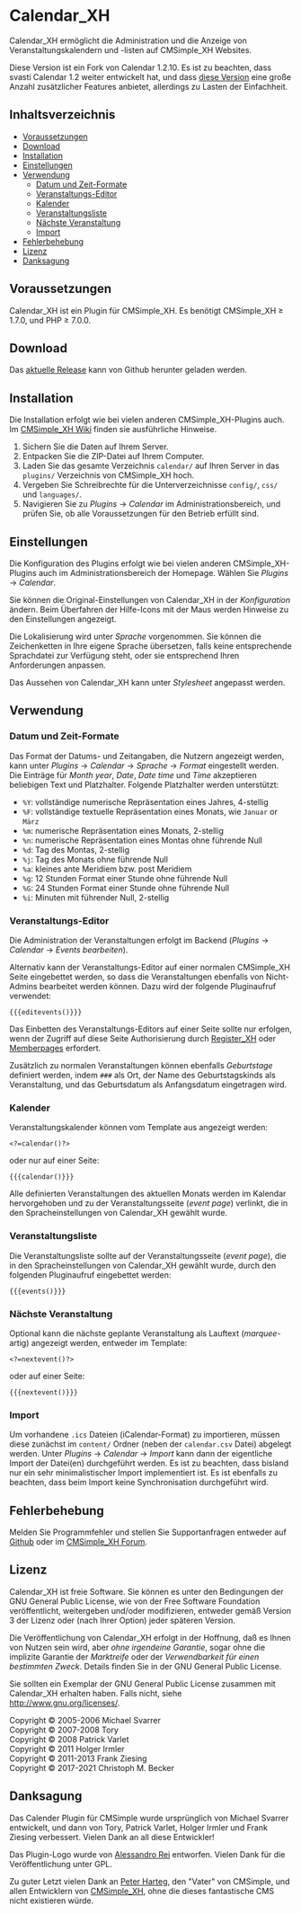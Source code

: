 # Calendar\_XH

Calendar\_XH ermöglicht die Administration und die Anzeige von
Veranstaltungskalendern und -listen auf CMSimple\_XH Websites.

Diese Version ist ein Fork von Calendar 1.2.10. Es ist zu beachten, dass
svasti Calendar 1.2 weiter entwickelt hat, und dass [diese
Version](https://github.com/cmsimple-xh/calendar) eine große Anzahl
zusätzlicher Features anbietet, allerdings zu Lasten der Einfachheit.

## Inhaltsverzeichnis

  - [Voraussetzungen](#voraussetzungen)
  - [Download](#download)
  - [Installation](#installation)
  - [Einstellungen](#einstellungen)
  - [Verwendung](#verwendung)
    - [Datum und Zeit-Formate](#datum-und-zeit-formate)
    - [Veranstaltungs-Editor](#veranstaltungs-editor)
    - [Kalender](#kalender)
    - [Veranstaltungsliste](#veranstaltungsliste)
    - [Nächste Veranstaltung](#nächste-veranstaltung)
    - [Import](#import)
  - [Fehlerbehebung](#fehlerbehebung)
  - [Lizenz](#lizenz)
  - [Danksagung](#danksagung)

## Voraussetzungen

Calendar\_XH ist ein Plugin für CMSimple\_XH.
Es benötigt CMSimple_XH ≥ 1.7.0, und PHP ≥ 7.0.0.

## Download

Das [aktuelle Release](https://github.com/cmb69/calendar_xh/releases/latest)
kann von Github herunter geladen werden.

## Installation

Die Installation erfolgt wie bei vielen anderen CMSimple\_XH-Plugins
auch. Im [CMSimple\_XH
Wiki](https://wiki.cmsimple-xh.org/doku.php/de:installation#plugins) finden
sie ausführliche Hinweise.

1.  Sichern Sie die Daten auf Ihrem Server.
2.  Entpacken Sie die ZIP-Datei auf Ihrem Computer.
3.  Laden Sie das gesamte Verzeichnis `calendar/` auf Ihren Server in
    das `plugins/` Verzeichnis von CMSimple\_XH hoch.
4.  Vergeben Sie Schreibrechte für die Unterverzeichnisse `config/`,
    `css/` und `languages/`.
5.  Navigieren Sie zu *Plugins* → *Calendar* im Administrationsbereich,
    und prüfen Sie, ob alle Voraussetzungen für den Betrieb erfüllt
    sind.

## Einstellungen

Die Konfiguration des Plugins erfolgt wie bei vielen anderen
CMSimple\_XH-Plugins auch im Administrationsbereich der Homepage. Wählen
Sie *Plugins* → *Calendar*.

Sie können die Original-Einstellungen von Calendar\_XH in der
*Konfiguration* ändern. Beim Überfahren der Hilfe-Icons mit der Maus
werden Hinweise zu den Einstellungen angezeigt.

Die Lokalisierung wird unter *Sprache* vorgenommen. Sie können die
Zeichenketten in Ihre eigene Sprache übersetzen, falls keine
entsprechende Sprachdatei zur Verfügung steht, oder sie entsprechend
Ihren Anforderungen anpassen.

Das Aussehen von Calendar\_XH kann unter *Stylesheet* angepasst werden.

## Verwendung

### Datum und Zeit-Formate

Das Format der Datums- und Zeitangaben, die Nutzern angezeigt werden,
kann unter *Plugins* → *Calendar* → *Sprache* → *Format* eingestellt werden.
Die Einträge für *Month year*, *Date*, *Date time* und *Time*
akzeptieren beliebigen Text und Platzhalter.
Folgende Platzhalter werden unterstützt:

- `%Y`: vollständige numerische Repräsentation eines Jahres, 4-stellig
- `%F`: vollständige textuelle Repräsentation eines Monats, wie `Januar` or `März`
- `%m`: numerische Repräsentation eines Monats, 2-stellig
- `%n`: numerische Repräsentation eines Montas ohne führende Null
- `%d`: Tag des Montas, 2-stellig
- `%j`: Tag des Monats ohne führende Null
- `%a`: kleines ante Meridiem bzw. post Meridiem
- `%g`: 12 Stunden Format einer Stunde ohne führende Null
- `%G`: 24 Stunden Format einer Stunde ohne führende Null
- `%i`: Minuten mit führender Null, 2-stellig

### Veranstaltungs-Editor

Die Administration der Veranstaltungen erfolgt im Backend (*Plugins* →
*Calendar* → *Events bearbeiten*).

Alternativ kann der Veranstaltungs-Editor auf einer normalen
CMSimple\_XH Seite eingebettet werden, so dass die Veranstaltungen
ebenfalls von Nicht-Admins bearbeitet werden können. Dazu wird der
folgende Pluginaufruf verwendet:

    {{{editevents()}}}

Das Einbetten des Veranstaltungs-Editors auf einer Seite sollte nur
erfolgen, wenn der Zugriff auf diese Seite Authorisierung durch
[Register\_XH](https://github.com/cmb69/register_xh) oder
[Memberpages](https://github.com/cmsimple-xh/memberpages) erfordert.

Zusätzlich zu normalen Veranstaltungen können ebenfalls *Geburtstage*
definiert werden, indem `###` als Ort, der Name des Geburtstagskinds als
Veranstaltung, und das Geburtsdatum als Anfangsdatum eingetragen wird.

### Kalender

Veranstaltungskalender können vom Template aus angezeigt werden:

    <?=calendar()?>

oder nur auf einer Seite:

    {{{calendar()}}}

Alle definierten Veranstaltungen des aktuellen Monats werden im Kalendar
hervorgehoben und zu der Veranstaltungsseite (*event page*) verlinkt,
die in den Spracheinstellungen von Calendar\_XH gewählt wurde.

### Veranstaltungsliste

Die Veranstaltungsliste sollte auf der Veranstaltungsseite (*event
page*), die in den Spracheinstellungen von Calendar\_XH gewählt wurde,
durch den folgenden Pluginaufruf eingebettet werden:

    {{{events()}}}

### Nächste Veranstaltung

Optional kann die nächste geplante Veranstaltung als Lauftext
(*marquee*-artig) angezeigt werden, entweder im Template:

    <?=nextevent()?>

oder auf einer Seite:

    {{{nextevent()}}}

### Import

Um vorhandene `.ics` Dateien (iCalendar-Format) zu importieren, müssen
diese zunächst im `content/` Ordner (neben der `calendar.csv` Datei)
abgelegt werden. Unter *Plugins* → *Calendar* → *Import* kann dann der
eigentliche Import der Datei(en) durchgeführt werden.
Es ist zu beachten, dass bisland nur ein sehr minimalistischer Import implementiert ist.
Es ist ebenfalls zu beachten, dass beim Import keine Synchronisation durchgeführt wird.

## Fehlerbehebung

Melden Sie Programmfehler und stellen Sie Supportanfragen entweder auf [Github](https://github.com/cmb69/calendar_xh/issues)
oder im [CMSimple_XH Forum](https://cmsimpleforum.com/).

## Lizenz

Calendar\_XH ist freie Software. Sie können es unter den Bedingungen
der GNU General Public License, wie von der Free Software Foundation
veröffentlicht, weitergeben und/oder modifizieren, entweder gemäß
Version 3 der Lizenz oder (nach Ihrer Option) jeder späteren Version.

Die Veröffentlichung von Calendar\_XH erfolgt in der Hoffnung, daß es
Ihnen von Nutzen sein wird, aber *ohne irgendeine Garantie*, sogar ohne
die implizite Garantie der *Marktreife* oder der *Verwendbarkeit für einen
bestimmten Zweck*. Details finden Sie in der GNU General Public License.

Sie sollten ein Exemplar der GNU General Public License zusammen mit
Calendar\_XH erhalten haben. Falls nicht, siehe
<http://www.gnu.org/licenses/>.

Copyright © 2005-2006 Michael Svarrer  
Copyright © 2007-2008 Tory  
Copyright © 2008 Patrick Varlet  
Copyright © 2011 Holger Irmler  
Copyright © 2011-2013 Frank Ziesing  
Copyright © 2017-2021 Christoph M. Becker

## Danksagung

Das Calender Plugin für CMSimple wurde ursprünglich von Michael Svarrer
entwickelt, und dann von Tory, Patrick Varlet, Holger Irmler und Frank
Ziesing verbessert. Vielen Dank an all diese Entwickler\!

Das Plugin-Logo wurde von [Alessandro Rei](http://www.mentalrey.it/)
entworfen. Vielen Dank für die Veröffentlichung unter GPL.

Zu guter Letzt vielen Dank an [Peter Harteg](http://harteg.dk/), den
"Vater" von CMSimple, und allen Entwicklern von
[CMSimple\_XH](http://www.cmsimple-xh.org/), ohne die dieses
fantastische CMS nicht existieren würde.
